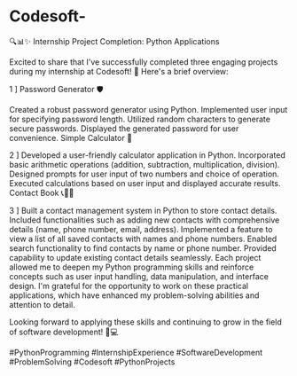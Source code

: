 # Codesoft-
🔍📊✨ Internship Project Completion: Python Applications

Excited to share that I've successfully completed three engaging projects during my internship at Codesoft! 🎉 Here's a brief overview:

1 ] Password Generator 🛡️

Created a robust password generator using Python.
Implemented user input for specifying password length.
Utilized random characters to generate secure passwords.
Displayed the generated password for user convenience.
Simple Calculator 🧮

2 ] Developed a user-friendly calculator application in Python.
Incorporated basic arithmetic operations (addition, subtraction, multiplication, division).
Designed prompts for user input of two numbers and choice of operation.
Executed calculations based on user input and displayed accurate results.
Contact Book 📞📧📌

3 ] Built a contact management system in Python to store contact details.
Included functionalities such as adding new contacts with comprehensive details (name, phone number, email, address).
Implemented a feature to view a list of all saved contacts with names and phone numbers.
Enabled search functionality to find contacts by name or phone number.
Provided capability to update existing contact details seamlessly.
Each project allowed me to deepen my Python programming skills and reinforce concepts such as user input handling, data manipulation, and interface design. I'm grateful for the opportunity to work on these practical applications, which have enhanced my problem-solving abilities and attention to detail.

Looking forward to applying these skills and continuing to grow in the field of software development! 🚀💻

#PythonProgramming #InternshipExperience #SoftwareDevelopment #ProblemSolving #Codesoft #PythonProjects
